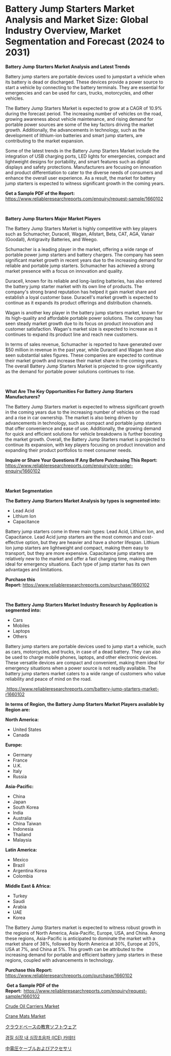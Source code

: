 <p><h1>Battery Jump Starters Market Analysis and Market Size: Global Industry Overview, Market Segmentation and Forecast (2024 to 2031)</h1></p><p><strong>Battery Jump Starters Market Analysis and Latest Trends</strong></p>
<p><p>Battery jump starters are portable devices used to jumpstart a vehicle when its battery is dead or discharged. These devices provide a power source to start a vehicle by connecting to the battery terminals. They are essential for emergencies and can be used for cars, trucks, motorcycles, and other vehicles.</p><p>The Battery Jump Starters Market is expected to grow at a CAGR of 10.9% during the forecast period. The increasing number of vehicles on the road, growing awareness about vehicle maintenance, and rising demand for portable power sources are some of the key factors driving the market growth. Additionally, the advancements in technology, such as the development of lithium-ion batteries and smart jump starters, are contributing to the market expansion.</p><p>Some of the latest trends in the Battery Jump Starters Market include the integration of USB charging ports, LED lights for emergencies, compact and lightweight designs for portability, and smart features such as digital displays and safety protections. Manufacturers are focusing on innovation and product differentiation to cater to the diverse needs of consumers and enhance the overall user experience. As a result, the market for battery jump starters is expected to witness significant growth in the coming years.</p></p>
<p><strong>Get a Sample PDF of the Report:&nbsp;</strong> <a href="https://www.reliableresearchreports.com/enquiry/request-sample/1660102">https://www.reliableresearchreports.com/enquiry/request-sample/1660102</a></p>
<p>&nbsp;</p>
<p><strong>Battery Jump Starters Major Market Players</strong></p>
<p><p>The Battery Jump Starters Market is highly competitive with key players such as Schumacher, Duracell, Wagan, Allstart, Beta, CAT, AGA, Vanair (Goodall), Antigravity Batteries, and Weego. </p><p>Schumacher is a leading player in the market, offering a wide range of portable power jump starters and battery chargers. The company has seen significant market growth in recent years due to the increasing demand for reliable and portable jump starters. Schumacher has achieved a strong market presence with a focus on innovation and quality.</p><p>Duracell, known for its reliable and long-lasting batteries, has also entered the battery jump starter market with its own line of products. The company's strong brand reputation has helped it gain market share and establish a loyal customer base. Duracell's market growth is expected to continue as it expands its product offerings and distribution channels.</p><p>Wagan is another key player in the battery jump starters market, known for its high-quality and affordable portable power solutions. The company has seen steady market growth due to its focus on product innovation and customer satisfaction. Wagan's market size is expected to increase as it continues to expand its product line and reach new customers.</p><p>In terms of sales revenue, Schumacher is reported to have generated over $50 million in revenue in the past year, while Duracell and Wagan have also seen substantial sales figures. These companies are expected to continue their market growth and increase their market share in the coming years. The overall Battery Jump Starters Market is projected to grow significantly as the demand for portable power solutions continues to rise.</p></p>
<p>&nbsp;</p>
<p><strong>What Are The Key Opportunities For Battery Jump Starters Manufacturers?</strong></p>
<p><p>The Battery Jump Starters market is expected to witness significant growth in the coming years due to the increasing number of vehicles on the road and a rise in car ownership. The market is also being driven by advancements in technology, such as compact and portable jump starters that offer convenience and ease of use. Additionally, the growing demand for quick and efficient solutions for vehicle breakdowns is further boosting the market growth. Overall, the Battery Jump Starters market is projected to continue its expansion, with key players focusing on product innovation and expanding their product portfolios to meet consumer needs.</p></p>
<p><strong>Inquire or Share Your Questions If Any Before Purchasing This Report:</strong> <a href="https://www.reliableresearchreports.com/enquiry/pre-order-enquiry/1660102">https://www.reliableresearchreports.com/enquiry/pre-order-enquiry/1660102</a></p>
<p>&nbsp;</p>
<p><strong>Market Segmentation</strong></p>
<p><strong>The Battery Jump Starters Market Analysis by types is segmented into:</strong></p>
<p><ul><li>Lead Acid</li><li>Lithium Ion</li><li>Capacitance</li></ul></p>
<p><p>Battery jump starters come in three main types: Lead Acid, Lithium Ion, and Capacitance. Lead Acid jump starters are the most common and cost-effective option, but they are heavier and have a shorter lifespan. Lithium Ion jump starters are lightweight and compact, making them easy to transport, but they are more expensive. Capacitance jump starters are relatively new to the market and offer a fast charging time, making them ideal for emergency situations. Each type of jump starter has its own advantages and limitations.</p></p>
<p><strong>Purchase this Report:&nbsp;</strong><a href="https://www.reliableresearchreports.com/purchase/1660102">https://www.reliableresearchreports.com/purchase/1660102</a></p>
<p>&nbsp;</p>
<p><strong>The Battery Jump Starters Market Industry Research by Application is segmented into:</strong></p>
<p><ul><li>Cars</li><li>Mobiles</li><li>Laptops</li><li>Others</li></ul></p>
<p><p>Battery jump starters are portable devices used to jump start a vehicle, such as cars, motorcycles, and trucks, in case of a dead battery. They can also be used to charge mobile phones, laptops, and other electronic devices. These versatile devices are compact and convenient, making them ideal for emergency situations when a power source is not readily available. The battery jump starters market caters to a wide range of customers who value reliability and peace of mind on the road.</p></p>
<p><a href="https://www.reliableresearchreports.com/battery-jump-starters-market-r1660102">&nbsp;https://www.reliableresearchreports.com/battery-jump-starters-market-r1660102</a></p>
<p><strong>In terms of Region, the Battery Jump Starters Market Players available by Region are:</strong></p>
<p>
    <p> <strong> North America: </strong>
        <ul>
            <li>United States</li>
            <li>Canada</li>
        </ul>
        </p> 
    <p> <strong> Europe: </strong>
        <ul>
            <li>Germany</li>
            <li>France</li>
            <li>U.K.</li>
            <li>Italy</li>
            <li>Russia</li>
        </ul>
        </p> 
    <p> <strong> Asia-Pacific: </strong>
        <ul>
            <li>China</li>
            <li>Japan</li>
            <li>South Korea</li>
            <li>India</li>
            <li>Australia</li>
            <li>China Taiwan</li>
            <li>Indonesia</li>
            <li>Thailand</li>
            <li>Malaysia</li>
        </ul>
        </p> 
    <p> <strong> Latin America: </strong>
        <ul>
            <li>Mexico</li>
            <li>Brazil</li>
            <li>Argentina Korea</li>
            <li>Colombia</li>
        </ul>
        </p> 
    <p> <strong> Middle East & Africa: </strong>
        <ul>
            <li>Turkey</li>
            <li>Saudi</li>
            <li>Arabia</li>
            <li>UAE</li>
            <li>Korea</li>
        </ul>
    </p>
    </p>
<p><p>The Battery Jump Starters market is expected to witness robust growth in the regions of North America, Asia-Pacific, Europe, USA, and China. Among these regions, Asia-Pacific is anticipated to dominate the market with a market share of 38%, followed by North America at 30%, Europe at 20%, USA at 7%, and China at 5%. This growth can be attributed to the increasing demand for portable and efficient battery jump starters in these regions, coupled with advancements in technology.</p></p>
<p><strong>Purchase this Report: </strong><a href="https://www.reliableresearchreports.com/purchase/1660102">https://www.reliableresearchreports.com/purchase/1660102</a></p>
<p>&nbsp;<strong>Get a Sample PDF of the Report:&nbsp;&nbsp;</strong><a href="https://www.reliableresearchreports.com/enquiry/request-sample/1660102">https://www.reliableresearchreports.com/enquiry/request-sample/1660102</a></p>
<p><strong></strong></p>
<p><p><a href="https://github.com/eeenafisainka/Market-Research-Report-List-1/blob/main/crude-oil-carriers-market.md">Crude Oil Carriers Market</a></p><p><a href="https://github.com/ChiragRP21/Market-Research-Report-List-5/blob/main/crane-mats-market.md">Crane Mats Market</a></p><p><a href="https://github.com/DeonBoer2023/Market-Research-Report-List-1/blob/main/4344255158734.md">クラウドベースの教育ソフトウェア</a></p><p><a href="https://github.com/Penelolack456456/Market-Research-Report-List-2/blob/main/8314187170288.md">경질 심장 내 심장초음파 (ICE) 카테터</a></p><p><a href="https://github.com/dawson566/Market-Research-Report-List-2/blob/main/8771270158733.md">中電圧ケーブルおよびアクセサリ</a></p></p>